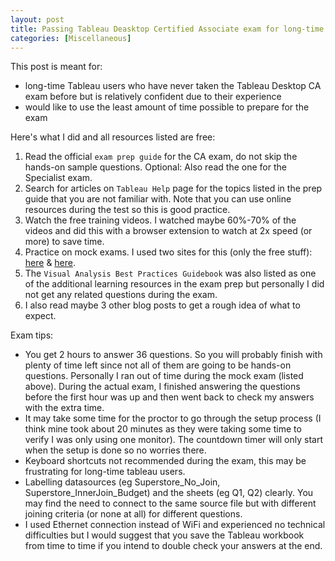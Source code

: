 ```yaml
---
layout: post
title: Passing Tableau Deasktop Certified Associate exam for long-time Tableau users
categories: [Miscellaneous]
---
```


This post is meant for: 
- long-time Tableau users who have never taken the Tableau Desktop CA exam before but is relatively confident due to their experience
- would like to use the least amount of time possible to prepare for the exam


Here's what I did and all resources listed are free:
1. Read the official `exam prep guide` for the CA exam, do not skip the hands-on sample questions. Optional: Also read the one for the Specialist exam.
2. Search for articles on `Tableau Help` page for the topics listed in the prep guide that you are not familiar with. Note that you can use online resources during the test so this is good practice.
3. Watch the free training videos. I watched maybe 60%-70% of the videos and did this with a browser extension to watch at 2x speed (or more) to save time.
4. Practice on mock exams. I used two sites for this (only the free stuff): [here](https://learningtableau.com/practice-quizzes/) & [here](http://www.learntableau.technology/p/tableau-desktop-certified-associate.html).
5. The `Visual Analysis Best Practices Guidebook` was also listed as one of the additional learning resources in the exam prep but personally I did not get any related questions during the exam. 
6. I also read maybe 3 other blog posts to get a rough idea of what to expect.

Exam tips:
- You get 2 hours to answer 36 questions. So you will probably finish with plenty of time left since not all of them are going to be hands-on questions. Personally I ran out of time during the mock exam (listed above). During the actual exam, I finished answering the questions before the first hour was up and then went back to check my answers with the extra time. 
- It may take some time for the proctor to go through the setup process (I think mine took about 20 minutes as they were taking some time to verify I was only using one monitor). The countdown timer will only start when the setup is done so no worries there.
- Keyboard shortcuts not recommended during the exam, this may be frustrating for long-time tableau users.
- Labelling datasources (eg Superstore_No_Join, Superstore_InnerJoin_Budget) and the sheets (eg Q1, Q2) clearly. You may find the need to connect to the same source file but with different joining criteria (or none at all) for different questions.
- I used Ethernet connection instead of WiFi and experienced no technical difficulties but I would suggest that you save the Tableau workbook from time to time if you intend to double check your answers at the end.

